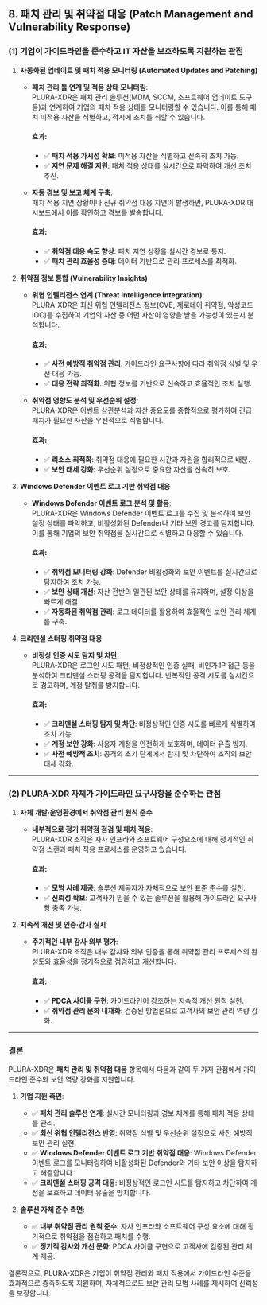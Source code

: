 ## **8. 패치 관리 및 취약점 대응** (Patch Management and Vulnerability Response)

### (1) 기업이 가이드라인을 준수하고 IT 자산을 보호하도록 지원하는 관점

1. **자동화된 업데이트 및 패치 적용 모니터링 (Automated Updates and Patching)**  
   - **패치 관리 툴 연계 및 적용 상태 모니터링**:  
     PLURA-XDR은 패치 관리 솔루션(MDM, SCCM, 소프트웨어 업데이트 도구 등)과 연계하여 기업의 패치 적용 상태를 모니터링할 수 있습니다. 이를 통해 패치 미적용 자산을 식별하고, 적시에 조치를 취할 수 있습니다.  
     
     #### 효과:
     - ✅ **패치 적용 가시성 확보**: 미적용 자산을 식별하고 신속히 조치 가능.  
     - ✅ **지연 문제 해결 지원**: 패치 적용 상태를 실시간으로 파악하여 개선 조치 추진.  

   - **자동 경보 및 보고 체계 구축**:  
     패치 적용 지연 상황이나 신규 취약점 대응 지연이 발생하면, PLURA-XDR 대시보드에서 이를 확인하고 경보를 발송합니다.  
     
     #### 효과:
     - ✅ **취약점 대응 속도 향상**: 패치 지연 상황을 실시간 경보로 통지.  
     - ✅ **패치 관리 효율성 증대**: 데이터 기반으로 관리 프로세스를 최적화.  

2. **취약점 정보 통합 (Vulnerability Insights)**  
   - **위협 인텔리전스 연계 (Threat Intelligence Integration)**:  
     PLURA-XDR은 최신 위협 인텔리전스 정보(CVE, 제로데이 취약점, 악성코드 IOC)를 수집하여 기업의 자산 중 어떤 자산이 영향을 받을 가능성이 있는지 분석합니다.  
     
     #### 효과:
     - ✅ **사전 예방적 취약점 관리**: 가이드라인 요구사항에 따라 취약점 식별 및 우선 대응 가능.  
     - ✅ **대응 전략 최적화**: 위협 정보를 기반으로 신속하고 효율적인 조치 실행.  

   - **취약점 영향도 분석 및 우선순위 설정**:  
     PLURA-XDR은 이벤트 상관분석과 자산 중요도를 종합적으로 평가하여 긴급 패치가 필요한 자산을 우선적으로 식별합니다.  
     
     #### 효과:
     - ✅ **리소스 최적화**: 취약점 대응에 필요한 시간과 자원을 합리적으로 배분.  
     - ✅ **보안 태세 강화**: 우선순위 설정으로 중요한 자산을 신속히 보호.  

3. **Windows Defender 이벤트 로그 기반 취약점 대응**
   - **Windows Defender 이벤트 로그 분석 및 활용**:  
     PLURA-XDR은 Windows Defender 이벤트 로그를 수집 및 분석하여 보안 설정 상태를 파악하고, 비활성화된 Defender나 기타 보안 경고를 탐지합니다. 이를 통해 기업의 보안 취약점을 실시간으로 식별하고 대응할 수 있습니다.  

     #### 효과:
     - ✅ **취약점 모니터링 강화**: Defender 비활성화와 보안 이벤트를 실시간으로 탐지하여 조치 가능.  
     - ✅ **보안 상태 개선**: 자산 전반의 일관된 보안 상태를 유지하며, 설정 이상을 빠르게 해결.  
     - ✅ **자동화된 취약점 관리**: 로그 데이터를 활용하여 효율적인 보안 관리 체계를 구축.  

4. **크리덴셜 스터핑 취약점 대응**
   - **비정상 인증 시도 탐지 및 차단**:  
     PLURA-XDR은 로그인 시도 패턴, 비정상적인 인증 실패, 비인가 IP 접근 등을 분석하여 크리덴셜 스터핑 공격을 탐지합니다. 반복적인 공격 시도를 실시간으로 경고하며, 계정 탈취를 방지합니다.  

     #### 효과:
     - ✅ **크리덴셜 스터핑 탐지 및 차단**: 비정상적인 인증 시도를 빠르게 식별하여 조치 가능.  
     - ✅ **계정 보안 강화**: 사용자 계정을 안전하게 보호하며, 데이터 유출 방지.  
     - ✅ **사전 예방적 조치**: 공격의 초기 단계에서 탐지 및 차단하여 조직의 보안 태세 강화.  

---

### (2) PLURA-XDR 자체가 가이드라인 요구사항을 준수하는 관점

1. **자체 개발·운영환경에서 취약점 관리 원칙 준수**  
   - **내부적으로 정기 취약점 점검 및 패치 적용**:  
     PLURA-XDR 조직은 자사 인프라와 소프트웨어 구성요소에 대해 정기적인 취약점 스캔과 패치 적용 프로세스를 운영하고 있습니다.  
     
     #### 효과:
     - ✅ **모범 사례 제공**: 솔루션 제공자가 자체적으로 보안 표준 준수를 실천.  
     - ✅ **신뢰성 확보**: 고객사가 믿을 수 있는 솔루션을 활용해 가이드라인 요구사항 충족 가능.  

2. **지속적 개선 및 인증·감사 실시**  
   - **주기적인 내부 감사·외부 평가**:  
     PLURA-XDR 조직은 내부 감사와 외부 인증을 통해 취약점 관리 프로세스의 완성도와 효율성을 정기적으로 점검하고 개선합니다.  
     
     #### 효과:
     - ✅ **PDCA 사이클 구현**: 가이드라인이 강조하는 지속적 개선 원칙 실천.  
     - ✅ **취약점 관리 문화 내재화**: 검증된 방법론으로 고객사의 보안 관리 역량 강화.  

---

### 결론

PLURA-XDR은 **패치 관리 및 취약점 대응** 항목에서 다음과 같이 두 가지 관점에서 가이드라인 준수와 보안 역량 강화를 지원합니다.

1. **기업 지원 측면**:  
   - ✅ **패치 관리 솔루션 연계**: 실시간 모니터링과 경보 체계를 통해 패치 적용 상태를 관리.  
   - ✅ **최신 위협 인텔리전스 반영**: 취약점 식별 및 우선순위 설정으로 사전 예방적 보안 관리 실현.
   - ✅ **Windows Defender 이벤트 로그 기반 취약점 대응**: Windows Defender 이벤트 로그를 모니터링하여 비활성화된 Defender와 기타 보안 이상을 탐지하고 해결합니다.  
   - ✅ **크리덴셜 스터핑 공격 대응**: 비정상적인 로그인 시도를 탐지하고 차단하여 계정을 보호하고 데이터 유출을 방지합니다.  

2. **솔루션 자체 준수 측면**:  
   - ✅ **내부 취약점 관리 원칙 준수**: 자사 인프라와 소프트웨어 구성 요소에 대해 정기적으로 취약점을 점검하고 패치를 수행.  
   - ✅ **정기적 감사와 개선 문화**: PDCA 사이클 구현으로 고객사에 검증된 관리 체계 제공.  

결론적으로, PLURA-XDR은 기업이 취약점 관리와 패치 적용에서 가이드라인 수준을 효과적으로 충족하도록 지원하며, 자체적으로도 보안 관리 모범 사례를 제시하여 신뢰성을 보장합니다. 
